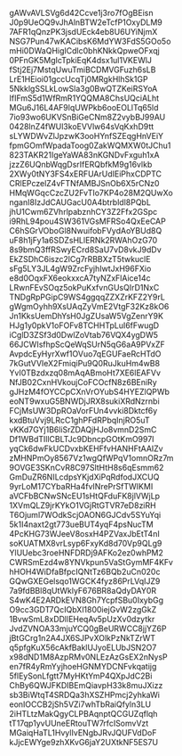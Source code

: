 gAWvAVLSVg6d42Ccve1j3ro7fOgBEisn
J0p9UeOQ9vJhAlnBTW2eTcfP1OxyDLM9
7AFR1qQnzPK3jsdUEck4eb8U6UYiNjmX
NSG7Pun47wKACibsK6MdYW3FdS5GOo5o
mHi0DWaQHigICdlc0bhKNkkQpweOFxqj
0PFnGK5MgIcTpkiEqK4dsx1ul1VKEWlJ
fStj2Ej7MstqUwuTmiBCDMVGFuzh6sLB
LrE1HEioi01gccUcqTj0MRgkHlhSk1GP
5NkklgSSLkLowSla3g0BwQTZKeiRSYoA
IfIFmS5d1WfRmR1YQQMA8ChsUQciALht
MGu6J16L4AF9lqUWPkb6ooEOLlTq65ld
7io93wo6UKVSnBiGeCNm8Z2vybBJ99AU
0428lnZ4fWUl3koEVVlw64sVqKxhD9tt
sLYWDWvZlJpzwK3ooHYnfSZEqgHnVEiY
fpmGOmfWpadaToog0ZakWQMXW0tJChu1
823TAKR21IgeYaWA83nKGNDvFxguh1xA
jzzZ6UQnbWqgDsrIfERQbfkM9g16vlkb
2XWy0tNY3FS4xERFUArUdIEiPhxCDPTC
CRlEPczelZ4vFTNfAMBJSnOb6X5rCNz0
HMqWGqcCzcZU2FvTIo7KP4o28M2QUwXo
nganI8IzJdCAUGacU0A4btrbldl8PQbL
jhU1Cwm6ZVhrlpabznhCY3Z2Ffx2GSpc
i9RhL94pou4SW361VGsMFRSo4QxEeCAP
C6hSGrVOboGl8NwuifobFVydAoYBUd8Q
uF8h1jFy1a6SDZsHLlERNk2RWAhOzG70
8s9bmQ3ffRSwyECrd8SaU7vD8vkJ9dDv
EkZSDhC6iszc2lCg7rRBBXzT5twkuclE
sFg5LY3JL4gW9ZrcFyjhIwtJxH96FXio
e8d0OqxFX6eokxxcA7tyNZxFlAice14c
LRwnFEvSOqz5okPuKxfvnGUsQIrD1NxC
TNDgRpPGipC9WS4ggqqZZXZrKFZ2Y9rL
gWgmOyhh9XsUAqZyVmE2VtgF32Kz8kO6
Jn1KksUemDhYsH0JgZUsaW5VgZenrY9K
HJg1y0pkV1oFOFv8TCHHTpLuI6fFwugD
iCglD3ZSf3d0DwlZoVtab76VQX4ygDW5
66JCWIsfhpScQeWqSUrN5qG6aA9PVxZF
AvpdcEyHyrXwf1OVuo7qEGUFaeRcHTdO
7kGutVVIeX2FmiqiPu9Q0RuJkuHm4wB8
YvI0TBzdxzq08mAqABmoHt7XE6lEAFVv
NfJB02CxnHVkoujCoFCOcfN8z6BEniRy
gJHzM4fOYCCpCXnVrOYubS4HYEZlQPWb
eoNT9wxuG5BNWDjJRX8sukiXRdNzrnbi
FCjMsUW3DpROaVorFUn4vvki8Dktcf6y
kxdBtuVvj9LRcC1ghPFdRPbqInjRO5uT
vKKd7GYj1B6liSrZDAQjHJo8vmnD2SmC
Df1WBdTIllCBLTJc9DbncpGOtKmO997I
yqCk6dwFkUCDvxbKEHFfvHANHFtAAIZv
zMHNPmOy8567Vz1wgQfWPqV1omnORz7m
9OVGE3SKnCvR8C97SltHtH8s6qEsmm62
GmDuZR6NILcdpsYKjdXiPqRdfodJXCUQ
9yrLoM17CYbaRHa4fvINrePrSfTWIKMI
aVCFbBCNwSNcEU1sHtQFduFK8jlVWjLp
1XVmQLZ9jrKYkO1VGjRtGTVR7eD8ziRH
T6Ojuml7WOdkScjOAON6GJCdv5SYuYqi
5k1I4naxt2gt773ueBUT4yqF4psNucTM
4PcKHG73WJeeV8osxH4PZVaxJbEtT4nI
soKUATMX8vrLsyp6FxyKd8d70Vp9QLg9
YlUUebc3roeHNFDRDj9AFKo2ez0whPM2
CWRSmEzd4w8YNVkpun5VaStGymMF4KFv
hHOH4WiDfaBfpcIQNtTz6BQb2uCn020c
GQwGXEGelsqo1WGCK4fyz86PrLVqIJZ9
7a9fdBBl8qUtWklyF676BR8aQdyDAY0R
S4wK4E2ARDkEVN8Gh7YcpfSBu0IxybGg
O9cc3GDT7QcIQbXl1800iejGvW2zgGkZ
1BvwSmL8xDDllEHeqAv5pUzXv0dzytkr
JvdZVNOA33mjuYCQ0gBeURWCC8jjYZ6P
jBtGCrg1n2A4JX6SJPvXOlkPzNkTZrWT
q5pfgKuX56cAkfBaklUJyoELUbJSN2O7
x98dND1M8AzpRMv0NLEzAzGsEX2nNysP
en7fR4yRmYyjhoeHGNMYDCNFvkqatijg
5flEySonLfgtt7MyHKtYmP4QXpJdC2Bi
ChBy6QWJFKDIBEmQiavpH33k8muJXizz
sb3BiWtqT4SRDQa3hXSZHPmcj2yhkaWi
eonIOCCB2jSh5VZi7whTbRaiQfyln3LU
2iHTLtzMakQgyCLPBAqnptQCGUZqflqh
tT17qp1yvUUneERtouTW7rfcISomvVzt
MGaiqHaTL1HvylIvENgbJRvJQUFVdDoF
kJjcEWYge9zhXKvG6jaY2UXtkNF5ES7U
